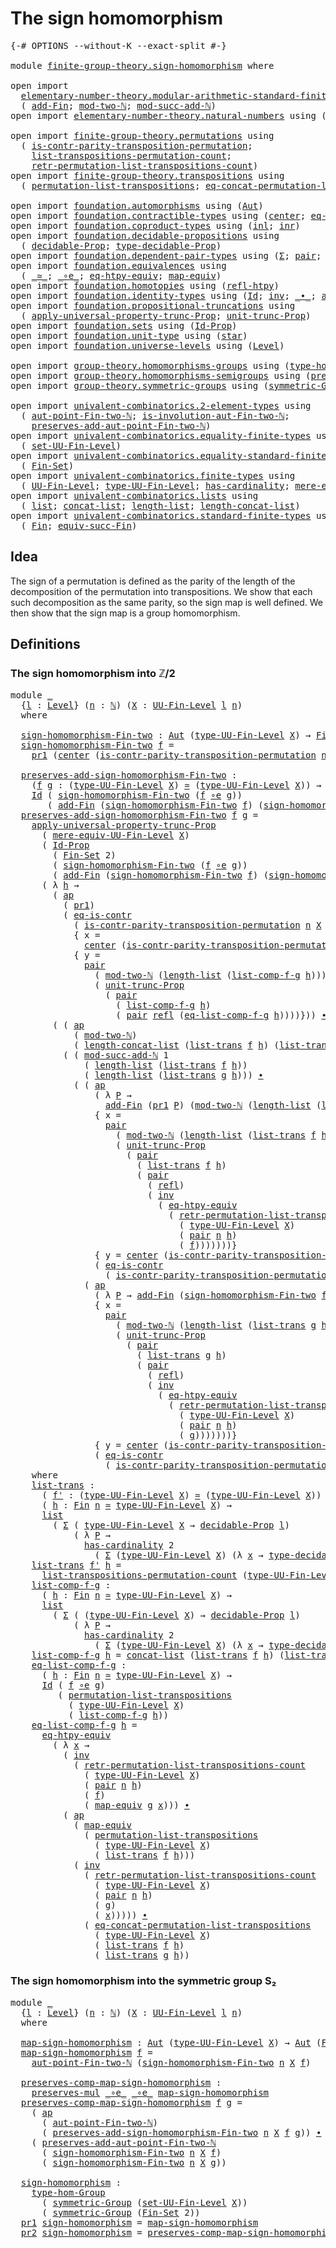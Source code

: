 # The sign homomorphism

<pre class="Agda"><a id="34" class="Symbol">{-#</a> <a id="38" class="Keyword">OPTIONS</a> <a id="46" class="Pragma">--without-K</a> <a id="58" class="Pragma">--exact-split</a> <a id="72" class="Symbol">#-}</a>

<a id="77" class="Keyword">module</a> <a id="84" href="finite-group-theory.sign-homomorphism.html" class="Module">finite-group-theory.sign-homomorphism</a> <a id="122" class="Keyword">where</a>

<a id="129" class="Keyword">open</a> <a id="134" class="Keyword">import</a>
  <a id="143" href="elementary-number-theory.modular-arithmetic-standard-finite-types.html" class="Module">elementary-number-theory.modular-arithmetic-standard-finite-types</a> <a id="209" class="Keyword">using</a>
  <a id="217" class="Symbol">(</a> <a id="219" href="elementary-number-theory.modular-arithmetic-standard-finite-types.html#6155" class="Function">add-Fin</a><a id="226" class="Symbol">;</a> <a id="228" href="elementary-number-theory.modular-arithmetic-standard-finite-types.html#2999" class="Function">mod-two-ℕ</a><a id="237" class="Symbol">;</a> <a id="239" href="elementary-number-theory.modular-arithmetic-standard-finite-types.html#7338" class="Function">mod-succ-add-ℕ</a><a id="253" class="Symbol">)</a>
<a id="255" class="Keyword">open</a> <a id="260" class="Keyword">import</a> <a id="267" href="elementary-number-theory.natural-numbers.html" class="Module">elementary-number-theory.natural-numbers</a> <a id="308" class="Keyword">using</a> <a id="314" class="Symbol">(</a><a id="315" href="elementary-number-theory.natural-numbers.html#1444" class="Datatype">ℕ</a><a id="316" class="Symbol">)</a>

<a id="319" class="Keyword">open</a> <a id="324" class="Keyword">import</a> <a id="331" href="finite-group-theory.permutations.html" class="Module">finite-group-theory.permutations</a> <a id="364" class="Keyword">using</a>
  <a id="372" class="Symbol">(</a> <a id="374" href="finite-group-theory.permutations.html#19388" class="Function">is-contr-parity-transposition-permutation</a><a id="415" class="Symbol">;</a>
    <a id="421" href="finite-group-theory.permutations.html#17350" class="Function">list-transpositions-permutation-count</a><a id="458" class="Symbol">;</a>
    <a id="464" href="finite-group-theory.permutations.html#17816" class="Function">retr-permutation-list-transpositions-count</a><a id="506" class="Symbol">)</a>
<a id="508" class="Keyword">open</a> <a id="513" class="Keyword">import</a> <a id="520" href="finite-group-theory.transpositions.html" class="Module">finite-group-theory.transpositions</a> <a id="555" class="Keyword">using</a>
  <a id="563" class="Symbol">(</a> <a id="565" href="finite-group-theory.transpositions.html#6121" class="Function">permutation-list-transpositions</a><a id="596" class="Symbol">;</a> <a id="598" href="finite-group-theory.transpositions.html#6407" class="Function">eq-concat-permutation-list-transpositions</a><a id="639" class="Symbol">)</a>

<a id="642" class="Keyword">open</a> <a id="647" class="Keyword">import</a> <a id="654" href="foundation.automorphisms.html" class="Module">foundation.automorphisms</a> <a id="679" class="Keyword">using</a> <a id="685" class="Symbol">(</a><a id="686" href="foundation.automorphisms.html#1210" class="Function">Aut</a><a id="689" class="Symbol">)</a>
<a id="691" class="Keyword">open</a> <a id="696" class="Keyword">import</a> <a id="703" href="foundation.contractible-types.html" class="Module">foundation.contractible-types</a> <a id="733" class="Keyword">using</a> <a id="739" class="Symbol">(</a><a id="740" href="foundation-core.contractible-types.html#1018" class="Function">center</a><a id="746" class="Symbol">;</a> <a id="748" href="foundation-core.contractible-types.html#1232" class="Function">eq-is-contr</a><a id="759" class="Symbol">)</a>
<a id="761" class="Keyword">open</a> <a id="766" class="Keyword">import</a> <a id="773" href="foundation.coproduct-types.html" class="Module">foundation.coproduct-types</a> <a id="800" class="Keyword">using</a> <a id="806" class="Symbol">(</a><a id="807" href="foundation.coproduct-types.html#1239" class="InductiveConstructor">inl</a><a id="810" class="Symbol">;</a> <a id="812" href="foundation.coproduct-types.html#1262" class="InductiveConstructor">inr</a><a id="815" class="Symbol">)</a>
<a id="817" class="Keyword">open</a> <a id="822" class="Keyword">import</a> <a id="829" href="foundation.decidable-propositions.html" class="Module">foundation.decidable-propositions</a> <a id="863" class="Keyword">using</a>
  <a id="871" class="Symbol">(</a> <a id="873" href="foundation.decidable-propositions.html#1873" class="Function">decidable-Prop</a><a id="887" class="Symbol">;</a> <a id="889" href="foundation.decidable-propositions.html#2131" class="Function">type-decidable-Prop</a><a id="908" class="Symbol">)</a>
<a id="910" class="Keyword">open</a> <a id="915" class="Keyword">import</a> <a id="922" href="foundation.dependent-pair-types.html" class="Module">foundation.dependent-pair-types</a> <a id="954" class="Keyword">using</a> <a id="960" class="Symbol">(</a><a id="961" href="foundation-core.dependent-pair-types.html#502" class="Record">Σ</a><a id="962" class="Symbol">;</a> <a id="964" href="foundation-core.dependent-pair-types.html#575" class="InductiveConstructor">pair</a><a id="968" class="Symbol">;</a> <a id="970" href="foundation-core.dependent-pair-types.html#592" class="Field">pr1</a><a id="973" class="Symbol">;</a> <a id="975" href="foundation-core.dependent-pair-types.html#604" class="Field">pr2</a><a id="978" class="Symbol">)</a>
<a id="980" class="Keyword">open</a> <a id="985" class="Keyword">import</a> <a id="992" href="foundation.equivalences.html" class="Module">foundation.equivalences</a> <a id="1016" class="Keyword">using</a>
  <a id="1024" class="Symbol">(</a> <a id="1026" href="foundation-core.equivalences.html#1607" class="Function Operator">_≃_</a><a id="1029" class="Symbol">;</a> <a id="1031" href="foundation-core.equivalences.html#7843" class="Function Operator">_∘e_</a><a id="1035" class="Symbol">;</a> <a id="1037" href="foundation.equivalences.html#14717" class="Function">eq-htpy-equiv</a><a id="1050" class="Symbol">;</a> <a id="1052" href="foundation-core.equivalences.html#1807" class="Function">map-equiv</a><a id="1061" class="Symbol">)</a>
<a id="1063" class="Keyword">open</a> <a id="1068" class="Keyword">import</a> <a id="1075" href="foundation.homotopies.html" class="Module">foundation.homotopies</a> <a id="1097" class="Keyword">using</a> <a id="1103" class="Symbol">(</a><a id="1104" href="foundation-core.homotopies.html#632" class="Function">refl-htpy</a><a id="1113" class="Symbol">)</a>
<a id="1115" class="Keyword">open</a> <a id="1120" class="Keyword">import</a> <a id="1127" href="foundation.identity-types.html" class="Module">foundation.identity-types</a> <a id="1153" class="Keyword">using</a> <a id="1159" class="Symbol">(</a><a id="1160" href="foundation-core.identity-types.html#641" class="Datatype">Id</a><a id="1162" class="Symbol">;</a> <a id="1164" href="foundation-core.identity-types.html#1552" class="Function">inv</a><a id="1167" class="Symbol">;</a> <a id="1169" href="foundation-core.identity-types.html#1239" class="Function Operator">_∙_</a><a id="1172" class="Symbol">;</a> <a id="1174" href="foundation-core.identity-types.html#2853" class="Function">ap</a><a id="1176" class="Symbol">;</a> <a id="1178" href="foundation-core.identity-types.html#694" class="InductiveConstructor">refl</a><a id="1182" class="Symbol">)</a>
<a id="1184" class="Keyword">open</a> <a id="1189" class="Keyword">import</a> <a id="1196" href="foundation.propositional-truncations.html" class="Module">foundation.propositional-truncations</a> <a id="1233" class="Keyword">using</a>
  <a id="1241" class="Symbol">(</a> <a id="1243" href="foundation.propositional-truncations.html#5581" class="Function">apply-universal-property-trunc-Prop</a><a id="1278" class="Symbol">;</a> <a id="1280" href="foundation.propositional-truncations.html#2096" class="Function">unit-trunc-Prop</a><a id="1295" class="Symbol">)</a>
<a id="1297" class="Keyword">open</a> <a id="1302" class="Keyword">import</a> <a id="1309" href="foundation.sets.html" class="Module">foundation.sets</a> <a id="1325" class="Keyword">using</a> <a id="1331" class="Symbol">(</a><a id="1332" href="foundation-core.sets.html#1407" class="Function">Id-Prop</a><a id="1339" class="Symbol">)</a>
<a id="1341" class="Keyword">open</a> <a id="1346" class="Keyword">import</a> <a id="1353" href="foundation.unit-type.html" class="Module">foundation.unit-type</a> <a id="1374" class="Keyword">using</a> <a id="1380" class="Symbol">(</a><a id="1381" href="foundation.unit-type.html#999" class="InductiveConstructor">star</a><a id="1385" class="Symbol">)</a>
<a id="1387" class="Keyword">open</a> <a id="1392" class="Keyword">import</a> <a id="1399" href="foundation.universe-levels.html" class="Module">foundation.universe-levels</a> <a id="1426" class="Keyword">using</a> <a id="1432" class="Symbol">(</a><a id="1433" href="Agda.Primitive.html#597" class="Postulate">Level</a><a id="1438" class="Symbol">)</a>

<a id="1441" class="Keyword">open</a> <a id="1446" class="Keyword">import</a> <a id="1453" href="group-theory.homomorphisms-groups.html" class="Module">group-theory.homomorphisms-groups</a> <a id="1487" class="Keyword">using</a> <a id="1493" class="Symbol">(</a><a id="1494" href="group-theory.homomorphisms-groups.html#1566" class="Function">type-hom-Group</a><a id="1508" class="Symbol">)</a>
<a id="1510" class="Keyword">open</a> <a id="1515" class="Keyword">import</a> <a id="1522" href="group-theory.homomorphisms-semigroups.html" class="Module">group-theory.homomorphisms-semigroups</a> <a id="1560" class="Keyword">using</a> <a id="1566" class="Symbol">(</a><a id="1567" href="group-theory.homomorphisms-semigroups.html#1311" class="Function">preserves-mul</a><a id="1580" class="Symbol">)</a>
<a id="1582" class="Keyword">open</a> <a id="1587" class="Keyword">import</a> <a id="1594" href="group-theory.symmetric-groups.html" class="Module">group-theory.symmetric-groups</a> <a id="1624" class="Keyword">using</a> <a id="1630" class="Symbol">(</a><a id="1631" href="group-theory.symmetric-groups.html#2105" class="Function">symmetric-Group</a><a id="1646" class="Symbol">)</a>

<a id="1649" class="Keyword">open</a> <a id="1654" class="Keyword">import</a> <a id="1661" href="univalent-combinatorics.2-element-types.html" class="Module">univalent-combinatorics.2-element-types</a> <a id="1701" class="Keyword">using</a>
  <a id="1709" class="Symbol">(</a> <a id="1711" href="univalent-combinatorics.2-element-types.html#6794" class="Function">aut-point-Fin-two-ℕ</a><a id="1730" class="Symbol">;</a> <a id="1732" href="univalent-combinatorics.2-element-types.html#16801" class="Function">is-involution-aut-Fin-two-ℕ</a><a id="1759" class="Symbol">;</a>
    <a id="1765" href="univalent-combinatorics.2-element-types.html#23443" class="Function">preserves-add-aut-point-Fin-two-ℕ</a><a id="1798" class="Symbol">)</a>
<a id="1800" class="Keyword">open</a> <a id="1805" class="Keyword">import</a> <a id="1812" href="univalent-combinatorics.equality-finite-types.html" class="Module">univalent-combinatorics.equality-finite-types</a> <a id="1858" class="Keyword">using</a>
  <a id="1866" class="Symbol">(</a> <a id="1868" href="univalent-combinatorics.equality-finite-types.html#2510" class="Function">set-UU-Fin-Level</a><a id="1884" class="Symbol">)</a>
<a id="1886" class="Keyword">open</a> <a id="1891" class="Keyword">import</a> <a id="1898" href="univalent-combinatorics.equality-standard-finite-types.html" class="Module">univalent-combinatorics.equality-standard-finite-types</a> <a id="1953" class="Keyword">using</a>
  <a id="1961" class="Symbol">(</a> <a id="1963" href="univalent-combinatorics.equality-standard-finite-types.html#3668" class="Function">Fin-Set</a><a id="1970" class="Symbol">)</a>
<a id="1972" class="Keyword">open</a> <a id="1977" class="Keyword">import</a> <a id="1984" href="univalent-combinatorics.finite-types.html" class="Module">univalent-combinatorics.finite-types</a> <a id="2021" class="Keyword">using</a>
  <a id="2029" class="Symbol">(</a> <a id="2031" href="univalent-combinatorics.finite-types.html#4556" class="Function">UU-Fin-Level</a><a id="2043" class="Symbol">;</a> <a id="2045" href="univalent-combinatorics.finite-types.html#4651" class="Function">type-UU-Fin-Level</a><a id="2062" class="Symbol">;</a> <a id="2064" href="univalent-combinatorics.finite-types.html#4379" class="Function">has-cardinality</a><a id="2079" class="Symbol">;</a> <a id="2081" href="univalent-combinatorics.finite-types.html#4757" class="Function">mere-equiv-UU-Fin-Level</a><a id="2104" class="Symbol">)</a>
<a id="2106" class="Keyword">open</a> <a id="2111" class="Keyword">import</a> <a id="2118" href="univalent-combinatorics.lists.html" class="Module">univalent-combinatorics.lists</a> <a id="2148" class="Keyword">using</a>
  <a id="2156" class="Symbol">(</a> <a id="2158" href="univalent-combinatorics.lists.html#2048" class="Datatype">list</a><a id="2162" class="Symbol">;</a> <a id="2164" href="univalent-combinatorics.lists.html#2743" class="Function">concat-list</a><a id="2175" class="Symbol">;</a> <a id="2177" href="univalent-combinatorics.lists.html#2531" class="Function">length-list</a><a id="2188" class="Symbol">;</a> <a id="2190" href="univalent-combinatorics.lists.html#10619" class="Function">length-concat-list</a><a id="2208" class="Symbol">)</a>
<a id="2210" class="Keyword">open</a> <a id="2215" class="Keyword">import</a> <a id="2222" href="univalent-combinatorics.standard-finite-types.html" class="Module">univalent-combinatorics.standard-finite-types</a> <a id="2268" class="Keyword">using</a>
  <a id="2276" class="Symbol">(</a> <a id="2278" href="univalent-combinatorics.standard-finite-types.html#2072" class="Function">Fin</a><a id="2281" class="Symbol">;</a> <a id="2283" href="univalent-combinatorics.standard-finite-types.html#11701" class="Function">equiv-succ-Fin</a><a id="2297" class="Symbol">)</a>
</pre>
## Idea

The sign of a permutation is defined as the parity of the length of the decomposition of the permutation into transpositions. We show that each such decomposition as the same parity, so the sign map is well defined. We then show that the sign map is a group homomorphism.

## Definitions

### The sign homomorphism into ℤ/2

<pre class="Agda"><a id="2646" class="Keyword">module</a> <a id="2653" href="finite-group-theory.sign-homomorphism.html#2653" class="Module">_</a>
  <a id="2657" class="Symbol">{</a><a id="2658" href="finite-group-theory.sign-homomorphism.html#2658" class="Bound">l</a> <a id="2660" class="Symbol">:</a> <a id="2662" href="Agda.Primitive.html#597" class="Postulate">Level</a><a id="2667" class="Symbol">}</a> <a id="2669" class="Symbol">(</a><a id="2670" href="finite-group-theory.sign-homomorphism.html#2670" class="Bound">n</a> <a id="2672" class="Symbol">:</a> <a id="2674" href="elementary-number-theory.natural-numbers.html#1444" class="Datatype">ℕ</a><a id="2675" class="Symbol">)</a> <a id="2677" class="Symbol">(</a><a id="2678" href="finite-group-theory.sign-homomorphism.html#2678" class="Bound">X</a> <a id="2680" class="Symbol">:</a> <a id="2682" href="univalent-combinatorics.finite-types.html#4556" class="Function">UU-Fin-Level</a> <a id="2695" href="finite-group-theory.sign-homomorphism.html#2658" class="Bound">l</a> <a id="2697" href="finite-group-theory.sign-homomorphism.html#2670" class="Bound">n</a><a id="2698" class="Symbol">)</a> 
  <a id="2703" class="Keyword">where</a>

  <a id="2712" href="finite-group-theory.sign-homomorphism.html#2712" class="Function">sign-homomorphism-Fin-two</a> <a id="2738" class="Symbol">:</a> <a id="2740" href="foundation.automorphisms.html#1210" class="Function">Aut</a> <a id="2744" class="Symbol">(</a><a id="2745" href="univalent-combinatorics.finite-types.html#4651" class="Function">type-UU-Fin-Level</a> <a id="2763" href="finite-group-theory.sign-homomorphism.html#2678" class="Bound">X</a><a id="2764" class="Symbol">)</a> <a id="2766" class="Symbol">→</a> <a id="2768" href="univalent-combinatorics.standard-finite-types.html#2072" class="Function">Fin</a> <a id="2772" class="Number">2</a>
  <a id="2776" href="finite-group-theory.sign-homomorphism.html#2712" class="Function">sign-homomorphism-Fin-two</a> <a id="2802" href="finite-group-theory.sign-homomorphism.html#2802" class="Bound">f</a> <a id="2804" class="Symbol">=</a>
    <a id="2810" href="foundation-core.dependent-pair-types.html#592" class="Field">pr1</a> <a id="2814" class="Symbol">(</a><a id="2815" href="foundation-core.contractible-types.html#1018" class="Function">center</a> <a id="2822" class="Symbol">(</a><a id="2823" href="finite-group-theory.permutations.html#19388" class="Function">is-contr-parity-transposition-permutation</a> <a id="2865" href="finite-group-theory.sign-homomorphism.html#2670" class="Bound">n</a> <a id="2867" href="finite-group-theory.sign-homomorphism.html#2678" class="Bound">X</a> <a id="2869" href="finite-group-theory.sign-homomorphism.html#2802" class="Bound">f</a><a id="2870" class="Symbol">))</a>

  <a id="2876" href="finite-group-theory.sign-homomorphism.html#2876" class="Function">preserves-add-sign-homomorphism-Fin-two</a> <a id="2916" class="Symbol">:</a>
    <a id="2922" class="Symbol">(</a><a id="2923" href="finite-group-theory.sign-homomorphism.html#2923" class="Bound">f</a> <a id="2925" href="finite-group-theory.sign-homomorphism.html#2925" class="Bound">g</a> <a id="2927" class="Symbol">:</a> <a id="2929" class="Symbol">(</a><a id="2930" href="univalent-combinatorics.finite-types.html#4651" class="Function">type-UU-Fin-Level</a> <a id="2948" href="finite-group-theory.sign-homomorphism.html#2678" class="Bound">X</a><a id="2949" class="Symbol">)</a> <a id="2951" href="foundation-core.equivalences.html#1607" class="Function Operator">≃</a> <a id="2953" class="Symbol">(</a><a id="2954" href="univalent-combinatorics.finite-types.html#4651" class="Function">type-UU-Fin-Level</a> <a id="2972" href="finite-group-theory.sign-homomorphism.html#2678" class="Bound">X</a><a id="2973" class="Symbol">))</a> <a id="2976" class="Symbol">→</a>
    <a id="2982" href="foundation-core.identity-types.html#641" class="Datatype">Id</a> <a id="2985" class="Symbol">(</a> <a id="2987" href="finite-group-theory.sign-homomorphism.html#2712" class="Function">sign-homomorphism-Fin-two</a> <a id="3013" class="Symbol">(</a><a id="3014" href="finite-group-theory.sign-homomorphism.html#2923" class="Bound">f</a> <a id="3016" href="foundation-core.equivalences.html#7843" class="Function Operator">∘e</a> <a id="3019" href="finite-group-theory.sign-homomorphism.html#2925" class="Bound">g</a><a id="3020" class="Symbol">))</a>
       <a id="3030" class="Symbol">(</a> <a id="3032" href="elementary-number-theory.modular-arithmetic-standard-finite-types.html#6155" class="Function">add-Fin</a> <a id="3040" class="Symbol">(</a><a id="3041" href="finite-group-theory.sign-homomorphism.html#2712" class="Function">sign-homomorphism-Fin-two</a> <a id="3067" href="finite-group-theory.sign-homomorphism.html#2923" class="Bound">f</a><a id="3068" class="Symbol">)</a> <a id="3070" class="Symbol">(</a><a id="3071" href="finite-group-theory.sign-homomorphism.html#2712" class="Function">sign-homomorphism-Fin-two</a> <a id="3097" href="finite-group-theory.sign-homomorphism.html#2925" class="Bound">g</a><a id="3098" class="Symbol">))</a>
  <a id="3103" href="finite-group-theory.sign-homomorphism.html#2876" class="Function">preserves-add-sign-homomorphism-Fin-two</a> <a id="3143" href="finite-group-theory.sign-homomorphism.html#3143" class="Bound">f</a> <a id="3145" href="finite-group-theory.sign-homomorphism.html#3145" class="Bound">g</a> <a id="3147" class="Symbol">=</a>
    <a id="3153" href="foundation.propositional-truncations.html#5581" class="Function">apply-universal-property-trunc-Prop</a>
      <a id="3195" class="Symbol">(</a> <a id="3197" href="univalent-combinatorics.finite-types.html#4757" class="Function">mere-equiv-UU-Fin-Level</a> <a id="3221" href="finite-group-theory.sign-homomorphism.html#2678" class="Bound">X</a><a id="3222" class="Symbol">)</a>
      <a id="3230" class="Symbol">(</a> <a id="3232" href="foundation-core.sets.html#1407" class="Function">Id-Prop</a>
        <a id="3248" class="Symbol">(</a> <a id="3250" href="univalent-combinatorics.equality-standard-finite-types.html#3668" class="Function">Fin-Set</a> <a id="3258" class="Number">2</a><a id="3259" class="Symbol">)</a>
        <a id="3269" class="Symbol">(</a> <a id="3271" href="finite-group-theory.sign-homomorphism.html#2712" class="Function">sign-homomorphism-Fin-two</a> <a id="3297" class="Symbol">(</a><a id="3298" href="finite-group-theory.sign-homomorphism.html#3143" class="Bound">f</a> <a id="3300" href="foundation-core.equivalences.html#7843" class="Function Operator">∘e</a> <a id="3303" href="finite-group-theory.sign-homomorphism.html#3145" class="Bound">g</a><a id="3304" class="Symbol">))</a>
        <a id="3315" class="Symbol">(</a> <a id="3317" href="elementary-number-theory.modular-arithmetic-standard-finite-types.html#6155" class="Function">add-Fin</a> <a id="3325" class="Symbol">(</a><a id="3326" href="finite-group-theory.sign-homomorphism.html#2712" class="Function">sign-homomorphism-Fin-two</a> <a id="3352" href="finite-group-theory.sign-homomorphism.html#3143" class="Bound">f</a><a id="3353" class="Symbol">)</a> <a id="3355" class="Symbol">(</a><a id="3356" href="finite-group-theory.sign-homomorphism.html#2712" class="Function">sign-homomorphism-Fin-two</a> <a id="3382" href="finite-group-theory.sign-homomorphism.html#3145" class="Bound">g</a><a id="3383" class="Symbol">)))</a>
      <a id="3393" class="Symbol">(</a> <a id="3395" class="Symbol">λ</a> <a id="3397" href="finite-group-theory.sign-homomorphism.html#3397" class="Bound">h</a> <a id="3399" class="Symbol">→</a>
        <a id="3409" class="Symbol">(</a> <a id="3411" href="foundation-core.identity-types.html#2853" class="Function">ap</a>
          <a id="3424" class="Symbol">(</a> <a id="3426" href="foundation-core.dependent-pair-types.html#592" class="Field">pr1</a><a id="3429" class="Symbol">)</a>
          <a id="3441" class="Symbol">(</a> <a id="3443" href="foundation-core.contractible-types.html#1232" class="Function">eq-is-contr</a>
            <a id="3467" class="Symbol">(</a> <a id="3469" href="finite-group-theory.permutations.html#19388" class="Function">is-contr-parity-transposition-permutation</a> <a id="3511" href="finite-group-theory.sign-homomorphism.html#2670" class="Bound">n</a> <a id="3513" href="finite-group-theory.sign-homomorphism.html#2678" class="Bound">X</a> <a id="3515" class="Symbol">(</a><a id="3516" href="finite-group-theory.sign-homomorphism.html#3143" class="Bound">f</a> <a id="3518" href="foundation-core.equivalences.html#7843" class="Function Operator">∘e</a> <a id="3521" href="finite-group-theory.sign-homomorphism.html#3145" class="Bound">g</a><a id="3522" class="Symbol">))</a>
            <a id="3537" class="Symbol">{</a> <a id="3539" class="Argument">x</a> <a id="3541" class="Symbol">=</a>
              <a id="3557" href="foundation-core.contractible-types.html#1018" class="Function">center</a> <a id="3564" class="Symbol">(</a><a id="3565" href="finite-group-theory.permutations.html#19388" class="Function">is-contr-parity-transposition-permutation</a> <a id="3607" href="finite-group-theory.sign-homomorphism.html#2670" class="Bound">n</a> <a id="3609" href="finite-group-theory.sign-homomorphism.html#2678" class="Bound">X</a> <a id="3611" class="Symbol">(</a><a id="3612" href="finite-group-theory.sign-homomorphism.html#3143" class="Bound">f</a> <a id="3614" href="foundation-core.equivalences.html#7843" class="Function Operator">∘e</a> <a id="3617" href="finite-group-theory.sign-homomorphism.html#3145" class="Bound">g</a><a id="3618" class="Symbol">))}</a>
            <a id="3634" class="Symbol">{</a> <a id="3636" class="Argument">y</a> <a id="3638" class="Symbol">=</a>
              <a id="3654" href="foundation-core.dependent-pair-types.html#575" class="InductiveConstructor">pair</a>
                <a id="3675" class="Symbol">(</a> <a id="3677" href="elementary-number-theory.modular-arithmetic-standard-finite-types.html#2999" class="Function">mod-two-ℕ</a> <a id="3687" class="Symbol">(</a><a id="3688" href="univalent-combinatorics.lists.html#2531" class="Function">length-list</a> <a id="3700" class="Symbol">(</a><a id="3701" href="finite-group-theory.sign-homomorphism.html#6281" class="Function">list-comp-f-g</a> <a id="3715" href="finite-group-theory.sign-homomorphism.html#3397" class="Bound">h</a><a id="3716" class="Symbol">)))</a>
                <a id="3736" class="Symbol">(</a> <a id="3738" href="foundation.propositional-truncations.html#2096" class="Function">unit-trunc-Prop</a>
                  <a id="3772" class="Symbol">(</a> <a id="3774" href="foundation-core.dependent-pair-types.html#575" class="InductiveConstructor">pair</a>
                    <a id="3799" class="Symbol">(</a> <a id="3801" href="finite-group-theory.sign-homomorphism.html#6281" class="Function">list-comp-f-g</a> <a id="3815" href="finite-group-theory.sign-homomorphism.html#3397" class="Bound">h</a><a id="3816" class="Symbol">)</a>
                    <a id="3838" class="Symbol">(</a> <a id="3840" href="foundation-core.dependent-pair-types.html#575" class="InductiveConstructor">pair</a> <a id="3845" href="foundation-core.identity-types.html#694" class="InductiveConstructor">refl</a> <a id="3850" class="Symbol">(</a><a id="3851" href="finite-group-theory.sign-homomorphism.html#6610" class="Function">eq-list-comp-f-g</a> <a id="3868" href="finite-group-theory.sign-homomorphism.html#3397" class="Bound">h</a><a id="3869" class="Symbol">))))}))</a> <a id="3877" href="foundation-core.identity-types.html#1239" class="Function Operator">∙</a>
        <a id="3887" class="Symbol">(</a> <a id="3889" class="Symbol">(</a> <a id="3891" href="foundation-core.identity-types.html#2853" class="Function">ap</a>
            <a id="3906" class="Symbol">(</a> <a id="3908" href="elementary-number-theory.modular-arithmetic-standard-finite-types.html#2999" class="Function">mod-two-ℕ</a><a id="3917" class="Symbol">)</a>
            <a id="3931" class="Symbol">(</a> <a id="3933" href="univalent-combinatorics.lists.html#10619" class="Function">length-concat-list</a> <a id="3952" class="Symbol">(</a><a id="3953" href="finite-group-theory.sign-homomorphism.html#5863" class="Function">list-trans</a> <a id="3964" href="finite-group-theory.sign-homomorphism.html#3143" class="Bound">f</a> <a id="3966" href="finite-group-theory.sign-homomorphism.html#3397" class="Bound">h</a><a id="3967" class="Symbol">)</a> <a id="3969" class="Symbol">(</a><a id="3970" href="finite-group-theory.sign-homomorphism.html#5863" class="Function">list-trans</a> <a id="3981" href="finite-group-theory.sign-homomorphism.html#3145" class="Bound">g</a> <a id="3983" href="finite-group-theory.sign-homomorphism.html#3397" class="Bound">h</a><a id="3984" class="Symbol">)))</a> <a id="3988" href="foundation-core.identity-types.html#1239" class="Function Operator">∙</a>
          <a id="4000" class="Symbol">(</a> <a id="4002" class="Symbol">(</a> <a id="4004" href="elementary-number-theory.modular-arithmetic-standard-finite-types.html#7338" class="Function">mod-succ-add-ℕ</a> <a id="4019" class="Number">1</a>
              <a id="4035" class="Symbol">(</a> <a id="4037" href="univalent-combinatorics.lists.html#2531" class="Function">length-list</a> <a id="4049" class="Symbol">(</a><a id="4050" href="finite-group-theory.sign-homomorphism.html#5863" class="Function">list-trans</a> <a id="4061" href="finite-group-theory.sign-homomorphism.html#3143" class="Bound">f</a> <a id="4063" href="finite-group-theory.sign-homomorphism.html#3397" class="Bound">h</a><a id="4064" class="Symbol">))</a>
              <a id="4081" class="Symbol">(</a> <a id="4083" href="univalent-combinatorics.lists.html#2531" class="Function">length-list</a> <a id="4095" class="Symbol">(</a><a id="4096" href="finite-group-theory.sign-homomorphism.html#5863" class="Function">list-trans</a> <a id="4107" href="finite-group-theory.sign-homomorphism.html#3145" class="Bound">g</a> <a id="4109" href="finite-group-theory.sign-homomorphism.html#3397" class="Bound">h</a><a id="4110" class="Symbol">)))</a> <a id="4114" href="foundation-core.identity-types.html#1239" class="Function Operator">∙</a>
            <a id="4128" class="Symbol">(</a> <a id="4130" class="Symbol">(</a> <a id="4132" href="foundation-core.identity-types.html#2853" class="Function">ap</a>
                <a id="4151" class="Symbol">(</a> <a id="4153" class="Symbol">λ</a> <a id="4155" href="finite-group-theory.sign-homomorphism.html#4155" class="Bound">P</a> <a id="4157" class="Symbol">→</a>
                  <a id="4177" href="elementary-number-theory.modular-arithmetic-standard-finite-types.html#6155" class="Function">add-Fin</a> <a id="4185" class="Symbol">(</a><a id="4186" href="foundation-core.dependent-pair-types.html#592" class="Field">pr1</a> <a id="4190" href="finite-group-theory.sign-homomorphism.html#4155" class="Bound">P</a><a id="4191" class="Symbol">)</a> <a id="4193" class="Symbol">(</a><a id="4194" href="elementary-number-theory.modular-arithmetic-standard-finite-types.html#2999" class="Function">mod-two-ℕ</a> <a id="4204" class="Symbol">(</a><a id="4205" href="univalent-combinatorics.lists.html#2531" class="Function">length-list</a> <a id="4217" class="Symbol">(</a><a id="4218" href="finite-group-theory.sign-homomorphism.html#5863" class="Function">list-trans</a> <a id="4229" href="finite-group-theory.sign-homomorphism.html#3145" class="Bound">g</a> <a id="4231" href="finite-group-theory.sign-homomorphism.html#3397" class="Bound">h</a><a id="4232" class="Symbol">))))</a>
                <a id="4253" class="Symbol">{</a> <a id="4255" class="Argument">x</a> <a id="4257" class="Symbol">=</a>
                  <a id="4277" href="foundation-core.dependent-pair-types.html#575" class="InductiveConstructor">pair</a>
                    <a id="4302" class="Symbol">(</a> <a id="4304" href="elementary-number-theory.modular-arithmetic-standard-finite-types.html#2999" class="Function">mod-two-ℕ</a> <a id="4314" class="Symbol">(</a><a id="4315" href="univalent-combinatorics.lists.html#2531" class="Function">length-list</a> <a id="4327" class="Symbol">(</a><a id="4328" href="finite-group-theory.sign-homomorphism.html#5863" class="Function">list-trans</a> <a id="4339" href="finite-group-theory.sign-homomorphism.html#3143" class="Bound">f</a> <a id="4341" href="finite-group-theory.sign-homomorphism.html#3397" class="Bound">h</a><a id="4342" class="Symbol">)))</a>
                    <a id="4366" class="Symbol">(</a> <a id="4368" href="foundation.propositional-truncations.html#2096" class="Function">unit-trunc-Prop</a>
                      <a id="4406" class="Symbol">(</a> <a id="4408" href="foundation-core.dependent-pair-types.html#575" class="InductiveConstructor">pair</a>
                        <a id="4437" class="Symbol">(</a> <a id="4439" href="finite-group-theory.sign-homomorphism.html#5863" class="Function">list-trans</a> <a id="4450" href="finite-group-theory.sign-homomorphism.html#3143" class="Bound">f</a> <a id="4452" href="finite-group-theory.sign-homomorphism.html#3397" class="Bound">h</a><a id="4453" class="Symbol">)</a>
                        <a id="4479" class="Symbol">(</a> <a id="4481" href="foundation-core.dependent-pair-types.html#575" class="InductiveConstructor">pair</a>
                          <a id="4512" class="Symbol">(</a> <a id="4514" href="foundation-core.identity-types.html#694" class="InductiveConstructor">refl</a><a id="4518" class="Symbol">)</a>
                          <a id="4546" class="Symbol">(</a> <a id="4548" href="foundation-core.identity-types.html#1552" class="Function">inv</a>
                            <a id="4580" class="Symbol">(</a> <a id="4582" href="foundation.equivalences.html#14717" class="Function">eq-htpy-equiv</a>
                              <a id="4626" class="Symbol">(</a> <a id="4628" href="finite-group-theory.permutations.html#17816" class="Function">retr-permutation-list-transpositions-count</a>
                                <a id="4703" class="Symbol">(</a> <a id="4705" href="univalent-combinatorics.finite-types.html#4651" class="Function">type-UU-Fin-Level</a> <a id="4723" href="finite-group-theory.sign-homomorphism.html#2678" class="Bound">X</a><a id="4724" class="Symbol">)</a>
                                <a id="4758" class="Symbol">(</a> <a id="4760" href="foundation-core.dependent-pair-types.html#575" class="InductiveConstructor">pair</a> <a id="4765" href="finite-group-theory.sign-homomorphism.html#2670" class="Bound">n</a> <a id="4767" href="finite-group-theory.sign-homomorphism.html#3397" class="Bound">h</a><a id="4768" class="Symbol">)</a>
                                <a id="4802" class="Symbol">(</a> <a id="4804" href="finite-group-theory.sign-homomorphism.html#3143" class="Bound">f</a><a id="4805" class="Symbol">)))))))}</a>
                <a id="4830" class="Symbol">{</a> <a id="4832" class="Argument">y</a> <a id="4834" class="Symbol">=</a> <a id="4836" href="foundation-core.contractible-types.html#1018" class="Function">center</a> <a id="4843" class="Symbol">(</a><a id="4844" href="finite-group-theory.permutations.html#19388" class="Function">is-contr-parity-transposition-permutation</a> <a id="4886" href="finite-group-theory.sign-homomorphism.html#2670" class="Bound">n</a> <a id="4888" href="finite-group-theory.sign-homomorphism.html#2678" class="Bound">X</a> <a id="4890" href="finite-group-theory.sign-homomorphism.html#3143" class="Bound">f</a><a id="4891" class="Symbol">)}</a>
                <a id="4910" class="Symbol">(</a> <a id="4912" href="foundation-core.contractible-types.html#1232" class="Function">eq-is-contr</a>
                  <a id="4942" class="Symbol">(</a> <a id="4944" href="finite-group-theory.permutations.html#19388" class="Function">is-contr-parity-transposition-permutation</a> <a id="4986" href="finite-group-theory.sign-homomorphism.html#2670" class="Bound">n</a> <a id="4988" href="finite-group-theory.sign-homomorphism.html#2678" class="Bound">X</a> <a id="4990" href="finite-group-theory.sign-homomorphism.html#3143" class="Bound">f</a><a id="4991" class="Symbol">)))</a> <a id="4995" href="foundation-core.identity-types.html#1239" class="Function Operator">∙</a>
              <a id="5011" class="Symbol">(</a> <a id="5013" href="foundation-core.identity-types.html#2853" class="Function">ap</a>
                <a id="5032" class="Symbol">(</a> <a id="5034" class="Symbol">λ</a> <a id="5036" href="finite-group-theory.sign-homomorphism.html#5036" class="Bound">P</a> <a id="5038" class="Symbol">→</a> <a id="5040" href="elementary-number-theory.modular-arithmetic-standard-finite-types.html#6155" class="Function">add-Fin</a> <a id="5048" class="Symbol">(</a><a id="5049" href="finite-group-theory.sign-homomorphism.html#2712" class="Function">sign-homomorphism-Fin-two</a> <a id="5075" href="finite-group-theory.sign-homomorphism.html#3143" class="Bound">f</a><a id="5076" class="Symbol">)</a> <a id="5078" class="Symbol">(</a><a id="5079" href="foundation-core.dependent-pair-types.html#592" class="Field">pr1</a> <a id="5083" href="finite-group-theory.sign-homomorphism.html#5036" class="Bound">P</a><a id="5084" class="Symbol">))</a>
                <a id="5103" class="Symbol">{</a> <a id="5105" class="Argument">x</a> <a id="5107" class="Symbol">=</a>
                  <a id="5127" href="foundation-core.dependent-pair-types.html#575" class="InductiveConstructor">pair</a>
                    <a id="5152" class="Symbol">(</a> <a id="5154" href="elementary-number-theory.modular-arithmetic-standard-finite-types.html#2999" class="Function">mod-two-ℕ</a> <a id="5164" class="Symbol">(</a><a id="5165" href="univalent-combinatorics.lists.html#2531" class="Function">length-list</a> <a id="5177" class="Symbol">(</a><a id="5178" href="finite-group-theory.sign-homomorphism.html#5863" class="Function">list-trans</a> <a id="5189" href="finite-group-theory.sign-homomorphism.html#3145" class="Bound">g</a> <a id="5191" href="finite-group-theory.sign-homomorphism.html#3397" class="Bound">h</a><a id="5192" class="Symbol">)))</a>
                    <a id="5216" class="Symbol">(</a> <a id="5218" href="foundation.propositional-truncations.html#2096" class="Function">unit-trunc-Prop</a>
                      <a id="5256" class="Symbol">(</a> <a id="5258" href="foundation-core.dependent-pair-types.html#575" class="InductiveConstructor">pair</a>
                        <a id="5287" class="Symbol">(</a> <a id="5289" href="finite-group-theory.sign-homomorphism.html#5863" class="Function">list-trans</a> <a id="5300" href="finite-group-theory.sign-homomorphism.html#3145" class="Bound">g</a> <a id="5302" href="finite-group-theory.sign-homomorphism.html#3397" class="Bound">h</a><a id="5303" class="Symbol">)</a>
                        <a id="5329" class="Symbol">(</a> <a id="5331" href="foundation-core.dependent-pair-types.html#575" class="InductiveConstructor">pair</a>
                          <a id="5362" class="Symbol">(</a> <a id="5364" href="foundation-core.identity-types.html#694" class="InductiveConstructor">refl</a><a id="5368" class="Symbol">)</a>
                          <a id="5396" class="Symbol">(</a> <a id="5398" href="foundation-core.identity-types.html#1552" class="Function">inv</a>
                            <a id="5430" class="Symbol">(</a> <a id="5432" href="foundation.equivalences.html#14717" class="Function">eq-htpy-equiv</a>
                              <a id="5476" class="Symbol">(</a> <a id="5478" href="finite-group-theory.permutations.html#17816" class="Function">retr-permutation-list-transpositions-count</a>
                                <a id="5553" class="Symbol">(</a> <a id="5555" href="univalent-combinatorics.finite-types.html#4651" class="Function">type-UU-Fin-Level</a> <a id="5573" href="finite-group-theory.sign-homomorphism.html#2678" class="Bound">X</a><a id="5574" class="Symbol">)</a>
                                <a id="5608" class="Symbol">(</a> <a id="5610" href="foundation-core.dependent-pair-types.html#575" class="InductiveConstructor">pair</a> <a id="5615" href="finite-group-theory.sign-homomorphism.html#2670" class="Bound">n</a> <a id="5617" href="finite-group-theory.sign-homomorphism.html#3397" class="Bound">h</a><a id="5618" class="Symbol">)</a>
                                <a id="5652" class="Symbol">(</a> <a id="5654" href="finite-group-theory.sign-homomorphism.html#3145" class="Bound">g</a><a id="5655" class="Symbol">)))))))}</a>
                <a id="5680" class="Symbol">{</a> <a id="5682" class="Argument">y</a> <a id="5684" class="Symbol">=</a> <a id="5686" href="foundation-core.contractible-types.html#1018" class="Function">center</a> <a id="5693" class="Symbol">(</a><a id="5694" href="finite-group-theory.permutations.html#19388" class="Function">is-contr-parity-transposition-permutation</a> <a id="5736" href="finite-group-theory.sign-homomorphism.html#2670" class="Bound">n</a> <a id="5738" href="finite-group-theory.sign-homomorphism.html#2678" class="Bound">X</a> <a id="5740" href="finite-group-theory.sign-homomorphism.html#3145" class="Bound">g</a><a id="5741" class="Symbol">)}</a>
                <a id="5760" class="Symbol">(</a> <a id="5762" href="foundation-core.contractible-types.html#1232" class="Function">eq-is-contr</a>
                  <a id="5792" class="Symbol">(</a> <a id="5794" href="finite-group-theory.permutations.html#19388" class="Function">is-contr-parity-transposition-permutation</a> <a id="5836" href="finite-group-theory.sign-homomorphism.html#2670" class="Bound">n</a> <a id="5838" href="finite-group-theory.sign-homomorphism.html#2678" class="Bound">X</a> <a id="5840" href="finite-group-theory.sign-homomorphism.html#3145" class="Bound">g</a><a id="5841" class="Symbol">)))))))</a>
    <a id="5853" class="Keyword">where</a>
    <a id="5863" href="finite-group-theory.sign-homomorphism.html#5863" class="Function">list-trans</a> <a id="5874" class="Symbol">:</a>
      <a id="5882" class="Symbol">(</a> <a id="5884" href="finite-group-theory.sign-homomorphism.html#5884" class="Bound">f&#39;</a> <a id="5887" class="Symbol">:</a> <a id="5889" class="Symbol">(</a><a id="5890" href="univalent-combinatorics.finite-types.html#4651" class="Function">type-UU-Fin-Level</a> <a id="5908" href="finite-group-theory.sign-homomorphism.html#2678" class="Bound">X</a><a id="5909" class="Symbol">)</a> <a id="5911" href="foundation-core.equivalences.html#1607" class="Function Operator">≃</a> <a id="5913" class="Symbol">(</a><a id="5914" href="univalent-combinatorics.finite-types.html#4651" class="Function">type-UU-Fin-Level</a> <a id="5932" href="finite-group-theory.sign-homomorphism.html#2678" class="Bound">X</a><a id="5933" class="Symbol">))</a>
      <a id="5942" class="Symbol">(</a> <a id="5944" href="finite-group-theory.sign-homomorphism.html#5944" class="Bound">h</a> <a id="5946" class="Symbol">:</a> <a id="5948" href="univalent-combinatorics.standard-finite-types.html#2072" class="Function">Fin</a> <a id="5952" href="finite-group-theory.sign-homomorphism.html#2670" class="Bound">n</a> <a id="5954" href="foundation-core.equivalences.html#1607" class="Function Operator">≃</a> <a id="5956" href="univalent-combinatorics.finite-types.html#4651" class="Function">type-UU-Fin-Level</a> <a id="5974" href="finite-group-theory.sign-homomorphism.html#2678" class="Bound">X</a><a id="5975" class="Symbol">)</a> <a id="5977" class="Symbol">→</a>
      <a id="5985" href="univalent-combinatorics.lists.html#2048" class="Datatype">list</a>
        <a id="5998" class="Symbol">(</a> <a id="6000" href="foundation-core.dependent-pair-types.html#502" class="Record">Σ</a> <a id="6002" class="Symbol">(</a> <a id="6004" href="univalent-combinatorics.finite-types.html#4651" class="Function">type-UU-Fin-Level</a> <a id="6022" href="finite-group-theory.sign-homomorphism.html#2678" class="Bound">X</a> <a id="6024" class="Symbol">→</a> <a id="6026" href="foundation.decidable-propositions.html#1873" class="Function">decidable-Prop</a> <a id="6041" href="finite-group-theory.sign-homomorphism.html#2658" class="Bound">l</a><a id="6042" class="Symbol">)</a>
            <a id="6056" class="Symbol">(</a> <a id="6058" class="Symbol">λ</a> <a id="6060" href="finite-group-theory.sign-homomorphism.html#6060" class="Bound">P</a> <a id="6062" class="Symbol">→</a>
              <a id="6078" href="univalent-combinatorics.finite-types.html#4379" class="Function">has-cardinality</a> <a id="6094" class="Number">2</a>
                <a id="6112" class="Symbol">(</a> <a id="6114" href="foundation-core.dependent-pair-types.html#502" class="Record">Σ</a> <a id="6116" class="Symbol">(</a><a id="6117" href="univalent-combinatorics.finite-types.html#4651" class="Function">type-UU-Fin-Level</a> <a id="6135" href="finite-group-theory.sign-homomorphism.html#2678" class="Bound">X</a><a id="6136" class="Symbol">)</a> <a id="6138" class="Symbol">(λ</a> <a id="6141" href="finite-group-theory.sign-homomorphism.html#6141" class="Bound">x</a> <a id="6143" class="Symbol">→</a> <a id="6145" href="foundation.decidable-propositions.html#2131" class="Function">type-decidable-Prop</a> <a id="6165" class="Symbol">(</a><a id="6166" href="finite-group-theory.sign-homomorphism.html#6060" class="Bound">P</a> <a id="6168" href="finite-group-theory.sign-homomorphism.html#6141" class="Bound">x</a><a id="6169" class="Symbol">)))))</a>
    <a id="6179" href="finite-group-theory.sign-homomorphism.html#5863" class="Function">list-trans</a> <a id="6190" href="finite-group-theory.sign-homomorphism.html#6190" class="Bound">f&#39;</a> <a id="6193" href="finite-group-theory.sign-homomorphism.html#6193" class="Bound">h</a> <a id="6195" class="Symbol">=</a>
      <a id="6203" href="finite-group-theory.permutations.html#17350" class="Function">list-transpositions-permutation-count</a> <a id="6241" class="Symbol">(</a><a id="6242" href="univalent-combinatorics.finite-types.html#4651" class="Function">type-UU-Fin-Level</a> <a id="6260" href="finite-group-theory.sign-homomorphism.html#2678" class="Bound">X</a><a id="6261" class="Symbol">)</a> <a id="6263" class="Symbol">(</a><a id="6264" href="foundation-core.dependent-pair-types.html#575" class="InductiveConstructor">pair</a> <a id="6269" href="finite-group-theory.sign-homomorphism.html#2670" class="Bound">n</a> <a id="6271" href="finite-group-theory.sign-homomorphism.html#6193" class="Bound">h</a><a id="6272" class="Symbol">)</a> <a id="6274" href="finite-group-theory.sign-homomorphism.html#6190" class="Bound">f&#39;</a>
    <a id="6281" href="finite-group-theory.sign-homomorphism.html#6281" class="Function">list-comp-f-g</a> <a id="6295" class="Symbol">:</a>
      <a id="6303" class="Symbol">(</a> <a id="6305" href="finite-group-theory.sign-homomorphism.html#6305" class="Bound">h</a> <a id="6307" class="Symbol">:</a> <a id="6309" href="univalent-combinatorics.standard-finite-types.html#2072" class="Function">Fin</a> <a id="6313" href="finite-group-theory.sign-homomorphism.html#2670" class="Bound">n</a> <a id="6315" href="foundation-core.equivalences.html#1607" class="Function Operator">≃</a> <a id="6317" href="univalent-combinatorics.finite-types.html#4651" class="Function">type-UU-Fin-Level</a> <a id="6335" href="finite-group-theory.sign-homomorphism.html#2678" class="Bound">X</a><a id="6336" class="Symbol">)</a> <a id="6338" class="Symbol">→</a>
      <a id="6346" href="univalent-combinatorics.lists.html#2048" class="Datatype">list</a>
        <a id="6359" class="Symbol">(</a> <a id="6361" href="foundation-core.dependent-pair-types.html#502" class="Record">Σ</a> <a id="6363" class="Symbol">(</a> <a id="6365" class="Symbol">(</a><a id="6366" href="univalent-combinatorics.finite-types.html#4651" class="Function">type-UU-Fin-Level</a> <a id="6384" href="finite-group-theory.sign-homomorphism.html#2678" class="Bound">X</a><a id="6385" class="Symbol">)</a> <a id="6387" class="Symbol">→</a> <a id="6389" href="foundation.decidable-propositions.html#1873" class="Function">decidable-Prop</a> <a id="6404" href="finite-group-theory.sign-homomorphism.html#2658" class="Bound">l</a><a id="6405" class="Symbol">)</a>
            <a id="6419" class="Symbol">(</a> <a id="6421" class="Symbol">λ</a> <a id="6423" href="finite-group-theory.sign-homomorphism.html#6423" class="Bound">P</a> <a id="6425" class="Symbol">→</a>
              <a id="6441" href="univalent-combinatorics.finite-types.html#4379" class="Function">has-cardinality</a> <a id="6457" class="Number">2</a>
                <a id="6475" class="Symbol">(</a> <a id="6477" href="foundation-core.dependent-pair-types.html#502" class="Record">Σ</a> <a id="6479" class="Symbol">(</a><a id="6480" href="univalent-combinatorics.finite-types.html#4651" class="Function">type-UU-Fin-Level</a> <a id="6498" href="finite-group-theory.sign-homomorphism.html#2678" class="Bound">X</a><a id="6499" class="Symbol">)</a> <a id="6501" class="Symbol">(λ</a> <a id="6504" href="finite-group-theory.sign-homomorphism.html#6504" class="Bound">x</a> <a id="6506" class="Symbol">→</a> <a id="6508" href="foundation.decidable-propositions.html#2131" class="Function">type-decidable-Prop</a> <a id="6528" class="Symbol">(</a><a id="6529" href="finite-group-theory.sign-homomorphism.html#6423" class="Bound">P</a> <a id="6531" href="finite-group-theory.sign-homomorphism.html#6504" class="Bound">x</a><a id="6532" class="Symbol">)))))</a>
    <a id="6542" href="finite-group-theory.sign-homomorphism.html#6281" class="Function">list-comp-f-g</a> <a id="6556" href="finite-group-theory.sign-homomorphism.html#6556" class="Bound">h</a> <a id="6558" class="Symbol">=</a> <a id="6560" href="univalent-combinatorics.lists.html#2743" class="Function">concat-list</a> <a id="6572" class="Symbol">(</a><a id="6573" href="finite-group-theory.sign-homomorphism.html#5863" class="Function">list-trans</a> <a id="6584" href="finite-group-theory.sign-homomorphism.html#3143" class="Bound">f</a> <a id="6586" href="finite-group-theory.sign-homomorphism.html#6556" class="Bound">h</a><a id="6587" class="Symbol">)</a> <a id="6589" class="Symbol">(</a><a id="6590" href="finite-group-theory.sign-homomorphism.html#5863" class="Function">list-trans</a> <a id="6601" href="finite-group-theory.sign-homomorphism.html#3145" class="Bound">g</a> <a id="6603" href="finite-group-theory.sign-homomorphism.html#6556" class="Bound">h</a><a id="6604" class="Symbol">)</a>
    <a id="6610" href="finite-group-theory.sign-homomorphism.html#6610" class="Function">eq-list-comp-f-g</a> <a id="6627" class="Symbol">:</a>
      <a id="6635" class="Symbol">(</a> <a id="6637" href="finite-group-theory.sign-homomorphism.html#6637" class="Bound">h</a> <a id="6639" class="Symbol">:</a> <a id="6641" href="univalent-combinatorics.standard-finite-types.html#2072" class="Function">Fin</a> <a id="6645" href="finite-group-theory.sign-homomorphism.html#2670" class="Bound">n</a> <a id="6647" href="foundation-core.equivalences.html#1607" class="Function Operator">≃</a> <a id="6649" href="univalent-combinatorics.finite-types.html#4651" class="Function">type-UU-Fin-Level</a> <a id="6667" href="finite-group-theory.sign-homomorphism.html#2678" class="Bound">X</a><a id="6668" class="Symbol">)</a> <a id="6670" class="Symbol">→</a>
      <a id="6678" href="foundation-core.identity-types.html#641" class="Datatype">Id</a> <a id="6681" class="Symbol">(</a> <a id="6683" href="finite-group-theory.sign-homomorphism.html#3143" class="Bound">f</a> <a id="6685" href="foundation-core.equivalences.html#7843" class="Function Operator">∘e</a> <a id="6688" href="finite-group-theory.sign-homomorphism.html#3145" class="Bound">g</a><a id="6689" class="Symbol">)</a>
         <a id="6700" class="Symbol">(</a> <a id="6702" href="finite-group-theory.transpositions.html#6121" class="Function">permutation-list-transpositions</a>
           <a id="6745" class="Symbol">(</a> <a id="6747" href="univalent-combinatorics.finite-types.html#4651" class="Function">type-UU-Fin-Level</a> <a id="6765" href="finite-group-theory.sign-homomorphism.html#2678" class="Bound">X</a><a id="6766" class="Symbol">)</a>
           <a id="6779" class="Symbol">(</a> <a id="6781" href="finite-group-theory.sign-homomorphism.html#6281" class="Function">list-comp-f-g</a> <a id="6795" href="finite-group-theory.sign-homomorphism.html#6637" class="Bound">h</a><a id="6796" class="Symbol">))</a>
    <a id="6803" href="finite-group-theory.sign-homomorphism.html#6610" class="Function">eq-list-comp-f-g</a> <a id="6820" href="finite-group-theory.sign-homomorphism.html#6820" class="Bound">h</a> <a id="6822" class="Symbol">=</a>
      <a id="6830" href="foundation.equivalences.html#14717" class="Function">eq-htpy-equiv</a>
        <a id="6852" class="Symbol">(</a> <a id="6854" class="Symbol">λ</a> <a id="6856" href="finite-group-theory.sign-homomorphism.html#6856" class="Bound">x</a> <a id="6858" class="Symbol">→</a>
          <a id="6870" class="Symbol">(</a> <a id="6872" href="foundation-core.identity-types.html#1552" class="Function">inv</a>
            <a id="6888" class="Symbol">(</a> <a id="6890" href="finite-group-theory.permutations.html#17816" class="Function">retr-permutation-list-transpositions-count</a>
              <a id="6947" class="Symbol">(</a> <a id="6949" href="univalent-combinatorics.finite-types.html#4651" class="Function">type-UU-Fin-Level</a> <a id="6967" href="finite-group-theory.sign-homomorphism.html#2678" class="Bound">X</a><a id="6968" class="Symbol">)</a>
              <a id="6984" class="Symbol">(</a> <a id="6986" href="foundation-core.dependent-pair-types.html#575" class="InductiveConstructor">pair</a> <a id="6991" href="finite-group-theory.sign-homomorphism.html#2670" class="Bound">n</a> <a id="6993" href="finite-group-theory.sign-homomorphism.html#6820" class="Bound">h</a><a id="6994" class="Symbol">)</a>
              <a id="7010" class="Symbol">(</a> <a id="7012" href="finite-group-theory.sign-homomorphism.html#3143" class="Bound">f</a><a id="7013" class="Symbol">)</a>
              <a id="7029" class="Symbol">(</a> <a id="7031" href="foundation-core.equivalences.html#1807" class="Function">map-equiv</a> <a id="7041" href="finite-group-theory.sign-homomorphism.html#3145" class="Bound">g</a> <a id="7043" href="finite-group-theory.sign-homomorphism.html#6856" class="Bound">x</a><a id="7044" class="Symbol">)))</a> <a id="7048" href="foundation-core.identity-types.html#1239" class="Function Operator">∙</a>
          <a id="7060" class="Symbol">(</a> <a id="7062" href="foundation-core.identity-types.html#2853" class="Function">ap</a>
            <a id="7077" class="Symbol">(</a> <a id="7079" href="foundation-core.equivalences.html#1807" class="Function">map-equiv</a>
              <a id="7103" class="Symbol">(</a> <a id="7105" href="finite-group-theory.transpositions.html#6121" class="Function">permutation-list-transpositions</a>
                <a id="7153" class="Symbol">(</a> <a id="7155" href="univalent-combinatorics.finite-types.html#4651" class="Function">type-UU-Fin-Level</a> <a id="7173" href="finite-group-theory.sign-homomorphism.html#2678" class="Bound">X</a><a id="7174" class="Symbol">)</a>
                <a id="7192" class="Symbol">(</a> <a id="7194" href="finite-group-theory.sign-homomorphism.html#5863" class="Function">list-trans</a> <a id="7205" href="finite-group-theory.sign-homomorphism.html#3143" class="Bound">f</a> <a id="7207" href="finite-group-theory.sign-homomorphism.html#6820" class="Bound">h</a><a id="7208" class="Symbol">)))</a>
            <a id="7224" class="Symbol">(</a> <a id="7226" href="foundation-core.identity-types.html#1552" class="Function">inv</a>
              <a id="7244" class="Symbol">(</a> <a id="7246" href="finite-group-theory.permutations.html#17816" class="Function">retr-permutation-list-transpositions-count</a>
                <a id="7305" class="Symbol">(</a> <a id="7307" href="univalent-combinatorics.finite-types.html#4651" class="Function">type-UU-Fin-Level</a> <a id="7325" href="finite-group-theory.sign-homomorphism.html#2678" class="Bound">X</a><a id="7326" class="Symbol">)</a>
                <a id="7344" class="Symbol">(</a> <a id="7346" href="foundation-core.dependent-pair-types.html#575" class="InductiveConstructor">pair</a> <a id="7351" href="finite-group-theory.sign-homomorphism.html#2670" class="Bound">n</a> <a id="7353" href="finite-group-theory.sign-homomorphism.html#6820" class="Bound">h</a><a id="7354" class="Symbol">)</a>
                <a id="7372" class="Symbol">(</a> <a id="7374" href="finite-group-theory.sign-homomorphism.html#3145" class="Bound">g</a><a id="7375" class="Symbol">)</a>
                <a id="7393" class="Symbol">(</a> <a id="7395" href="finite-group-theory.sign-homomorphism.html#6856" class="Bound">x</a><a id="7396" class="Symbol">)))))</a> <a id="7402" href="foundation-core.identity-types.html#1239" class="Function Operator">∙</a>
              <a id="7418" class="Symbol">(</a> <a id="7420" href="finite-group-theory.transpositions.html#6407" class="Function">eq-concat-permutation-list-transpositions</a>
                <a id="7478" class="Symbol">(</a> <a id="7480" href="univalent-combinatorics.finite-types.html#4651" class="Function">type-UU-Fin-Level</a> <a id="7498" href="finite-group-theory.sign-homomorphism.html#2678" class="Bound">X</a><a id="7499" class="Symbol">)</a>
                <a id="7517" class="Symbol">(</a> <a id="7519" href="finite-group-theory.sign-homomorphism.html#5863" class="Function">list-trans</a> <a id="7530" href="finite-group-theory.sign-homomorphism.html#3143" class="Bound">f</a> <a id="7532" href="finite-group-theory.sign-homomorphism.html#6820" class="Bound">h</a><a id="7533" class="Symbol">)</a>
                <a id="7551" class="Symbol">(</a> <a id="7553" href="finite-group-theory.sign-homomorphism.html#5863" class="Function">list-trans</a> <a id="7564" href="finite-group-theory.sign-homomorphism.html#3145" class="Bound">g</a> <a id="7566" href="finite-group-theory.sign-homomorphism.html#6820" class="Bound">h</a><a id="7567" class="Symbol">))</a>
</pre>
### The sign homomorphism into the symmetric group S₂

<pre class="Agda"><a id="7638" class="Keyword">module</a> <a id="7645" href="finite-group-theory.sign-homomorphism.html#7645" class="Module">_</a>
  <a id="7649" class="Symbol">{</a><a id="7650" href="finite-group-theory.sign-homomorphism.html#7650" class="Bound">l</a> <a id="7652" class="Symbol">:</a> <a id="7654" href="Agda.Primitive.html#597" class="Postulate">Level</a><a id="7659" class="Symbol">}</a> <a id="7661" class="Symbol">(</a><a id="7662" href="finite-group-theory.sign-homomorphism.html#7662" class="Bound">n</a> <a id="7664" class="Symbol">:</a> <a id="7666" href="elementary-number-theory.natural-numbers.html#1444" class="Datatype">ℕ</a><a id="7667" class="Symbol">)</a> <a id="7669" class="Symbol">(</a><a id="7670" href="finite-group-theory.sign-homomorphism.html#7670" class="Bound">X</a> <a id="7672" class="Symbol">:</a> <a id="7674" href="univalent-combinatorics.finite-types.html#4556" class="Function">UU-Fin-Level</a> <a id="7687" href="finite-group-theory.sign-homomorphism.html#7650" class="Bound">l</a> <a id="7689" href="finite-group-theory.sign-homomorphism.html#7662" class="Bound">n</a><a id="7690" class="Symbol">)</a>
  <a id="7694" class="Keyword">where</a>

  <a id="7703" href="finite-group-theory.sign-homomorphism.html#7703" class="Function">map-sign-homomorphism</a> <a id="7725" class="Symbol">:</a> <a id="7727" href="foundation.automorphisms.html#1210" class="Function">Aut</a> <a id="7731" class="Symbol">(</a><a id="7732" href="univalent-combinatorics.finite-types.html#4651" class="Function">type-UU-Fin-Level</a> <a id="7750" href="finite-group-theory.sign-homomorphism.html#7670" class="Bound">X</a><a id="7751" class="Symbol">)</a> <a id="7753" class="Symbol">→</a> <a id="7755" href="foundation.automorphisms.html#1210" class="Function">Aut</a> <a id="7759" class="Symbol">(</a><a id="7760" href="univalent-combinatorics.standard-finite-types.html#2072" class="Function">Fin</a> <a id="7764" class="Number">2</a><a id="7765" class="Symbol">)</a>
  <a id="7769" href="finite-group-theory.sign-homomorphism.html#7703" class="Function">map-sign-homomorphism</a> <a id="7791" href="finite-group-theory.sign-homomorphism.html#7791" class="Bound">f</a> <a id="7793" class="Symbol">=</a>
    <a id="7799" href="univalent-combinatorics.2-element-types.html#6794" class="Function">aut-point-Fin-two-ℕ</a> <a id="7819" class="Symbol">(</a><a id="7820" href="finite-group-theory.sign-homomorphism.html#2712" class="Function">sign-homomorphism-Fin-two</a> <a id="7846" href="finite-group-theory.sign-homomorphism.html#7662" class="Bound">n</a> <a id="7848" href="finite-group-theory.sign-homomorphism.html#7670" class="Bound">X</a> <a id="7850" href="finite-group-theory.sign-homomorphism.html#7791" class="Bound">f</a><a id="7851" class="Symbol">)</a>

  <a id="7856" href="finite-group-theory.sign-homomorphism.html#7856" class="Function">preserves-comp-map-sign-homomorphism</a> <a id="7893" class="Symbol">:</a>
    <a id="7899" href="group-theory.homomorphisms-semigroups.html#1311" class="Function">preserves-mul</a> <a id="7913" href="foundation-core.equivalences.html#7843" class="Function Operator">_∘e_</a> <a id="7918" href="foundation-core.equivalences.html#7843" class="Function Operator">_∘e_</a> <a id="7923" href="finite-group-theory.sign-homomorphism.html#7703" class="Function">map-sign-homomorphism</a>
  <a id="7947" href="finite-group-theory.sign-homomorphism.html#7856" class="Function">preserves-comp-map-sign-homomorphism</a> <a id="7984" href="finite-group-theory.sign-homomorphism.html#7984" class="Bound">f</a> <a id="7986" href="finite-group-theory.sign-homomorphism.html#7986" class="Bound">g</a> <a id="7988" class="Symbol">=</a>
    <a id="7994" class="Symbol">(</a> <a id="7996" href="foundation-core.identity-types.html#2853" class="Function">ap</a>
      <a id="8005" class="Symbol">(</a> <a id="8007" href="univalent-combinatorics.2-element-types.html#6794" class="Function">aut-point-Fin-two-ℕ</a><a id="8026" class="Symbol">)</a>
      <a id="8034" class="Symbol">(</a> <a id="8036" href="finite-group-theory.sign-homomorphism.html#2876" class="Function">preserves-add-sign-homomorphism-Fin-two</a> <a id="8076" href="finite-group-theory.sign-homomorphism.html#7662" class="Bound">n</a> <a id="8078" href="finite-group-theory.sign-homomorphism.html#7670" class="Bound">X</a> <a id="8080" href="finite-group-theory.sign-homomorphism.html#7984" class="Bound">f</a> <a id="8082" href="finite-group-theory.sign-homomorphism.html#7986" class="Bound">g</a><a id="8083" class="Symbol">))</a> <a id="8086" href="foundation-core.identity-types.html#1239" class="Function Operator">∙</a>
    <a id="8092" class="Symbol">(</a> <a id="8094" href="univalent-combinatorics.2-element-types.html#23443" class="Function">preserves-add-aut-point-Fin-two-ℕ</a>
      <a id="8134" class="Symbol">(</a> <a id="8136" href="finite-group-theory.sign-homomorphism.html#2712" class="Function">sign-homomorphism-Fin-two</a> <a id="8162" href="finite-group-theory.sign-homomorphism.html#7662" class="Bound">n</a> <a id="8164" href="finite-group-theory.sign-homomorphism.html#7670" class="Bound">X</a> <a id="8166" href="finite-group-theory.sign-homomorphism.html#7984" class="Bound">f</a><a id="8167" class="Symbol">)</a>
      <a id="8175" class="Symbol">(</a> <a id="8177" href="finite-group-theory.sign-homomorphism.html#2712" class="Function">sign-homomorphism-Fin-two</a> <a id="8203" href="finite-group-theory.sign-homomorphism.html#7662" class="Bound">n</a> <a id="8205" href="finite-group-theory.sign-homomorphism.html#7670" class="Bound">X</a> <a id="8207" href="finite-group-theory.sign-homomorphism.html#7986" class="Bound">g</a><a id="8208" class="Symbol">))</a>
  
  <a id="8216" href="finite-group-theory.sign-homomorphism.html#8216" class="Function">sign-homomorphism</a> <a id="8234" class="Symbol">:</a>
    <a id="8240" href="group-theory.homomorphisms-groups.html#1566" class="Function">type-hom-Group</a>
      <a id="8261" class="Symbol">(</a> <a id="8263" href="group-theory.symmetric-groups.html#2105" class="Function">symmetric-Group</a> <a id="8279" class="Symbol">(</a><a id="8280" href="univalent-combinatorics.equality-finite-types.html#2510" class="Function">set-UU-Fin-Level</a> <a id="8297" href="finite-group-theory.sign-homomorphism.html#7670" class="Bound">X</a><a id="8298" class="Symbol">))</a>
      <a id="8307" class="Symbol">(</a> <a id="8309" href="group-theory.symmetric-groups.html#2105" class="Function">symmetric-Group</a> <a id="8325" class="Symbol">(</a><a id="8326" href="univalent-combinatorics.equality-standard-finite-types.html#3668" class="Function">Fin-Set</a> <a id="8334" class="Number">2</a><a id="8335" class="Symbol">))</a>
  <a id="8340" href="foundation-core.dependent-pair-types.html#592" class="Field">pr1</a> <a id="8344" href="finite-group-theory.sign-homomorphism.html#8216" class="Function">sign-homomorphism</a> <a id="8362" class="Symbol">=</a> <a id="8364" href="finite-group-theory.sign-homomorphism.html#7703" class="Function">map-sign-homomorphism</a>
  <a id="8388" href="foundation-core.dependent-pair-types.html#604" class="Field">pr2</a> <a id="8392" href="finite-group-theory.sign-homomorphism.html#8216" class="Function">sign-homomorphism</a> <a id="8410" class="Symbol">=</a> <a id="8412" href="finite-group-theory.sign-homomorphism.html#7856" class="Function">preserves-comp-map-sign-homomorphism</a>
</pre>
